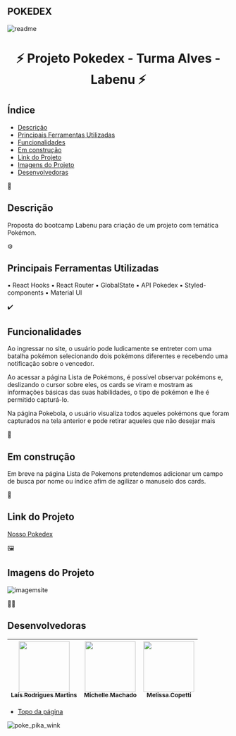 ## POKEDEX
![readme](https://user-images.githubusercontent.com/104601856/180664468-d909f537-54ef-481c-b573-e4efab2fbaf7.gif)

<h1 align="center">⚡ Projeto Pokedex - Turma Alves - Labenu ⚡</h1>



##  Índice 

* [Descrição](#descrição)
* [Principais Ferramentas Utilizadas](#principais-ferramentas-utilizadas)
* [Funcionalidades](#funcionalidades)
* [Em construção](#em-construção)
* [Link do Projeto](#link-do-projeto)
* [Imagens do Projeto](#imagens-do-projeto)
* [Desenvolvedoras](#desenvolvedoras)




💬
## Descrição 

Proposta do bootcamp Labenu para criação de um projeto com temática Pokémon.



⚙️
## Principais Ferramentas Utilizadas

▪ React Hooks
▪ React Router
▪ GlobalState
▪ API Pokedex
▪ Styled-components
▪ Material UI



✔️
## Funcionalidades

Ao ingressar no site, o usuário pode ludicamente se entreter com uma batalha pokémon selecionando dois pokémons diferentes e recebendo uma notificação sobre o vencedor. 

Ao acessar a página Lista de Pokémons, é possível observar pokémons e, deslizando o cursor sobre eles, os cards se viram e mostram as informações básicas das suas habilidades, o tipo de pokémon e lhe é permitido capturá-lo. 

Na página Pokebola, o usuário visualiza todos aqueles pokémons que foram capturados na tela anterior e pode retirar aqueles que não desejar mais



🚧
## Em construção

Em breve na página Lista de Pokemons pretendemos adicionar um campo de busca por nome ou índice afim de agilizar o manuseio dos cards.



🔗
## Link do Projeto 
[Nosso Pokedex](http://poke-batle.surge.sh/)



🖼️
## Imagens do Projeto

![imagemsite](https://user-images.githubusercontent.com/104601856/180666291-a535372a-8c90-40d6-b637-8ce17dd1f581.jpg)



👩‍💻
## Desenvolvedoras

| [<img src="https://avatars.githubusercontent.com/laisrm" width=115><br><sub>Laís Rodrigues Martins</sub>](https://github.com/laisrm) |  [<img src="https://avatars.githubusercontent.com/MichelleMach" width=115><br><sub>Michelle Machado</sub>](https://github.com/MichelleMach) |  [<img src="https://avatars.githubusercontent.com/Melissacopetti" width=115><br><sub>Melissa Copetti</sub>](https://github.com/Melissacopetti) |
| :---: | :---: | :---: |




* [Topo da página](#pokedex)

![poke_pika_wink](https://user-images.githubusercontent.com/104601856/180667165-ff322101-baf2-4abd-81be-354f5546d93f.png)




